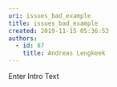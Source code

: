 ```yaml
---
uri: issues_bad_example
title: issues_bad_example
created: 2019-11-15 05:36:53
authors:
  - id: 87
    title: Andreas Lengkeek
---
```





<span class='intro'> Enter Intro Text </span>




